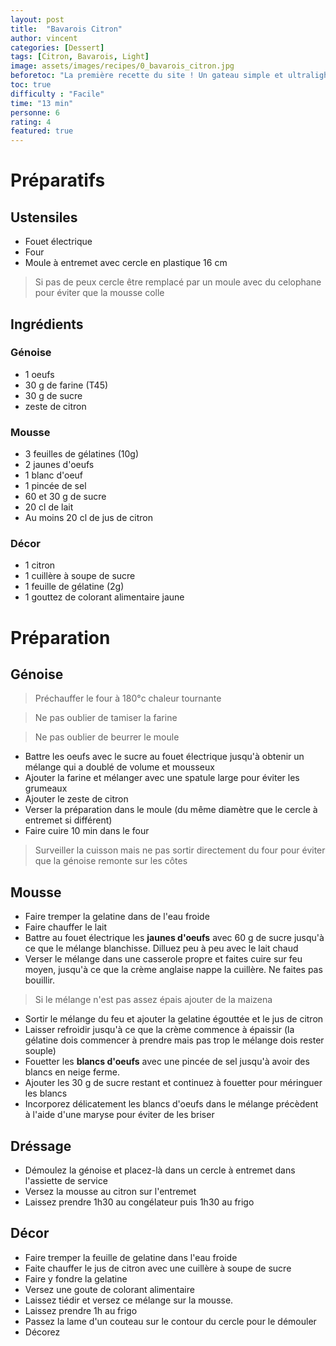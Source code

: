 ```yaml
---
layout: post
title:  "Bavarois Citron"
author: vincent
categories: [Dessert]
tags: [Citron, Bavarois, Light]
image: assets/images/recipes/0_bavarois_citron.jpg
beforetoc: "La première recette du site ! Un gateau simple et ultralight pour Moman"
toc: true
difficulty : "Facile"
time: "13 min"
personne: 6
rating: 4
featured: true
---
```


# Préparatifs
## Ustensiles
* Fouet électrique
* Four
* Moule à entremet avec cercle en plastique 16 cm

> Si pas de peux cercle être remplacé par un moule avec du celophane pour éviter que la mousse colle

## Ingrédients
### Génoise
* 1 oeufs
* 30 g de farine (T45)
* 30 g de sucre
* zeste de citron

### Mousse
* 3 feuilles de gélatines (10g)
* 2 jaunes d'oeufs
* 1 blanc d'oeuf
* 1 pincée de sel
* 60 et 30 g de sucre
* 20 cl de lait
* Au moins 20 cl de jus de citron

### Décor
* 1 citron
* 1 cuillère à soupe de sucre
* 1 feuille de gélatine (2g)
* 1 gouttez de colorant alimentaire jaune

# Préparation
## Génoise

> Préchauffer le four à 180°c chaleur tournante

> Ne pas oublier de tamiser la farine

> Ne pas oublier de beurrer le moule

* Battre les oeufs avec le sucre au fouet électrique jusqu'à obtenir un mélange qui a doublé de volume et mousseux
* Ajouter la farine et mélanger avec une spatule large pour éviter les grumeaux
* Ajouter le zeste de citron
* Verser la préparation dans le moule (du même diamètre que le cercle à entremet si différent)
* Faire cuire 10 min dans le four

> Surveiller la cuisson mais ne pas sortir directement du four pour éviter que la génoise remonte sur les côtes

## Mousse
* Faire tremper la gelatine dans de l'eau froide
* Faire chauffer le lait
* Battre au fouet électrique les **jaunes d'oeufs** avec 60 g de sucre jusqu'à ce que le mélange blanchisse. Dilluez peu à peu avec le lait chaud
* Verser le mélange dans une casserole propre et faites cuire sur feu moyen, jusqu'à ce que la crème anglaise nappe la cuillère. Ne faites pas bouillir.

> Si le mélange n'est pas assez épais ajouter de la maizena

* Sortir le mélange du feu et ajouter la gelatine égouttée et le jus de citron
* Laisser refroidir jusqu'à ce que la crème commence à épaissir (la gélatine dois commencer à prendre mais pas trop le mélange dois rester souple)
* Fouetter les **blancs d'oeufs** avec une pincée de sel jusqu'à avoir des blancs en neige ferme. 
* Ajouter les 30 g de sucre restant et continuez à fouetter pour méringuer les blancs
* Incorporez délicatement les blancs d'oeufs dans le mélange précèdent à l'aide d'une maryse pour éviter de les briser

## Dréssage
* Démoulez la génoise et placez-là dans un cercle à entremet dans l'assiette de service
* Versez la mousse au citron sur l'entremet
* Laissez prendre 1h30 au congélateur puis 1h30 au frigo

## Décor
* Faire tremper la feuille de gelatine dans l'eau froide
* Faite chauffer le jus de citron avec une cuillère à soupe de sucre
* Faire y fondre la gelatine
* Versez une goute de colorant alimentaire
* Laissez tiédir et versez ce mélange sur la mousse.
* Laissez prendre 1h au frigo
* Passez la lame d'un couteau sur le contour du cercle pour le démouler
* Décorez 
